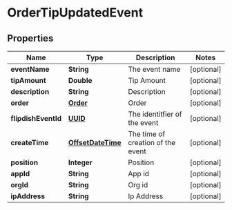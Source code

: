 
# OrderTipUpdatedEvent

## Properties
Name | Type | Description | Notes
------------ | ------------- | ------------- | -------------
**eventName** | **String** | The event name |  [optional]
**tipAmount** | **Double** | Tip Amount |  [optional]
**description** | **String** | Description |  [optional]
**order** | [**Order**](Order.md) | Order |  [optional]
**flipdishEventId** | [**UUID**](UUID.md) | The identitfier of the event |  [optional]
**createTime** | [**OffsetDateTime**](OffsetDateTime.md) | The time of creation of the event |  [optional]
**position** | **Integer** | Position |  [optional]
**appId** | **String** | App id |  [optional]
**orgId** | **String** | Org id |  [optional]
**ipAddress** | **String** | Ip Address |  [optional]



